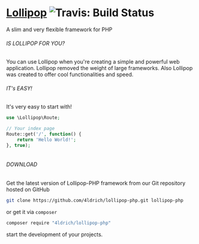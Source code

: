 # [Lollipop](http://github.com/4ldrich/lollipop-php) ![Travis: Build Status](https://api.travis-ci.org/4ldrich/lollipop-php.svg?branch=master "Travis: Build Status")

A slim and very flexible framework for PHP

###### IS LOLLIPOP FOR YOU?
You can use Lollipop when you're creating a simple and powerful web application. Lollipop removed the weight of large frameworks. Also Lollipop was created to offer cool functionalities and speed.

###### IT's EASY!
It's very easy to start with!
```php
use \Lollipop\Route;

// Your index page
Route::get('/', function() {
    return 'Hello World!';
}, true);
           
```
###### DOWNLOAD
Get the latest version of Lollipop-PHP framework from our Git repository hosted on GitHub
```bash
git clone https://github.com/4ldrich/lollipop-php.git lollipop-php
```
or get it via ```composer```
```bash
composer require "4ldrich/lollipop-php"
```
start the development of your projects.